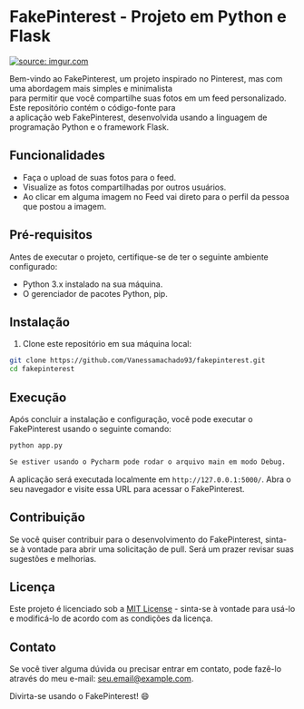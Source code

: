 # FakePinterest - Projeto em Python e Flask

<a href="https://imgur.com/yq6hlyE"><img src="https://i.imgur.com/yq6hlyE.png" title="source: imgur.com" /></a>

Bem-vindo ao FakePinterest, um projeto inspirado no Pinterest, mas com uma abordagem mais simples e minimalista <br>
para permitir que você compartilhe suas fotos em um feed personalizado. Este repositório contém o código-fonte para <br>
a aplicação web FakePinterest, desenvolvida usando a linguagem de programação Python e o framework Flask.

## Funcionalidades

- Faça o upload de suas fotos para o feed.
- Visualize as fotos compartilhadas por outros usuários.
- Ao clicar em alguma imagem no Feed vai direto para o perfil da pessoa que postou a imagem.

## Pré-requisitos

Antes de executar o projeto, certifique-se de ter o seguinte ambiente configurado:

- Python 3.x instalado na sua máquina.
- O gerenciador de pacotes Python, pip.

## Instalação

1. Clone este repositório em sua máquina local:

```bash
git clone https://github.com/Vanessamachado93/fakepinterest.git
cd fakepinterest
```

## Execução

Após concluir a instalação e configuração, você pode executar o FakePinterest usando o seguinte comando:

```bash
python app.py
```
```bash
Se estiver usando o Pycharm pode rodar o arquivo main em modo Debug.
```

A aplicação será executada localmente em `http://127.0.0.1:5000/`. Abra o seu navegador e visite essa URL para acessar o FakePinterest.

## Contribuição

Se você quiser contribuir para o desenvolvimento do FakePinterest, sinta-se à vontade para abrir uma solicitação de pull. Será um prazer revisar suas sugestões e melhorias.

## Licença

Este projeto é licenciado sob a [MIT License](https://opensource.org/licenses/MIT) - sinta-se à vontade para usá-lo e modificá-lo de acordo com as condições da licença.

## Contato

Se você tiver alguma dúvida ou precisar entrar em contato, pode fazê-lo através do meu e-mail: seu.email@example.com.

Divirta-se usando o FakePinterest! 😄